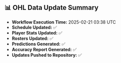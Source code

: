 ## 📊 OHL Data Update Summary
- **Workflow Execution Time:** 2025-02-21 03:38 UTC
- **Schedule Updated:** ✅
- **Player Stats Updated:** ✅
- **Rosters Updated:** ✅
- **Predictions Generated:** ✅
- **Accuracy Report Generated:** ✅
- **Updates Pushed to Repository:** ✅

